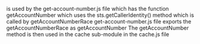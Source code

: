 is used by the get-account-number.js file
which has the function getAccountNumber
which uses the sts.getCallerIdentity() method
which is called by getAccountNumberRace
get-account-number.js file exports the getAccountNumberRace as getAccountNumber
The getAccountNumber method is then used in the cache sub-module in the cache.js file
